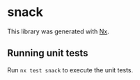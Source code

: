 # snack

This library was generated with [Nx](https://nx.dev).

## Running unit tests

Run `nx test snack` to execute the unit tests.
